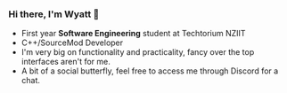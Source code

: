 ### Hi there, I'm Wyatt 👋
- First year **Software Engineering** student at Techtorium NZIIT
- C++/SourceMod Developer
- I'm very big on functionality and practicality, fancy over the top interfaces aren't for me.
- A bit of a social butterfly, feel free to access me through Discord for a chat.
